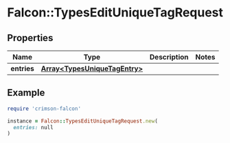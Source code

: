 # Falcon::TypesEditUniqueTagRequest

## Properties

| Name | Type | Description | Notes |
| ---- | ---- | ----------- | ----- |
| **entries** | [**Array&lt;TypesUniqueTagEntry&gt;**](TypesUniqueTagEntry.md) |  |  |

## Example

```ruby
require 'crimson-falcon'

instance = Falcon::TypesEditUniqueTagRequest.new(
  entries: null
)
```

